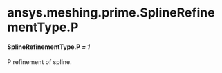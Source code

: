 # ansys.meshing.prime.SplineRefinementType.P

#### SplineRefinementType.P *= 1*

P refinement of spline.

<!-- !! processed by numpydoc !! -->
